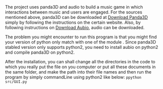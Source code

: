 
The project uses panda3D and audio to build a music game in which interactions between music and users are engaged. 
For the sources mentioned above, panda3D can be downloaded at [Download Panda3D](https://www.panda3d.org/download.php") simply by following the instructions on the certain website. 
Also, by following instructions on [Download Aubio](https://aubio.org/download), audio can be downloaded.

The problem you might encounter to run this program is that you might find your version of python only match with one of the module . Since panda3D stabled version only supports python2, you need to install aubio on python2 and compile panda3D on python2. 

After the installation, you can shall change all the directories in the code to which you really put the file on you computer or put all these documents in the same folder, and make the path into their file names and then run the program by simply commandLine using python2 like below:
`ppython src/GUI.py`


